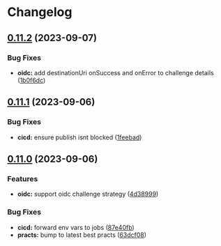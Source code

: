 # Changelog

## [0.11.2](https://github.com/whodisio/whodis-client/compare/v0.11.1...v0.11.2) (2023-09-07)


### Bug Fixes

* **oidc:** add destinationUri onSuccess and onError to challenge details ([1b0f6dc](https://github.com/whodisio/whodis-client/commit/1b0f6dcd4f139a9c97e948ee9b5f07c775430481))

## [0.11.1](https://github.com/whodisio/whodis-client/compare/v0.11.0...v0.11.1) (2023-09-06)


### Bug Fixes

* **cicd:** ensure publish isnt blocked ([1feebad](https://github.com/whodisio/whodis-client/commit/1feebad847768e95fd0d3d9122a619cd10e62413))

## [0.11.0](https://github.com/whodisio/whodis-client/compare/v0.10.2...v0.11.0) (2023-09-06)


### Features

* **oidc:** support oidc challenge strategy ([4d38999](https://github.com/whodisio/whodis-client/commit/4d38999c008e9d160ec466ef46b9a715e9f6f9cd))


### Bug Fixes

* **cicd:** forward env vars to jobs ([87e40fb](https://github.com/whodisio/whodis-client/commit/87e40fb2d50def6655b1179f57a26242197ef1aa))
* **practs:** bump to latest best practs ([63dcf08](https://github.com/whodisio/whodis-client/commit/63dcf080f0ba3cc944c6cd8f3e2dfcfeb0ab0143))
